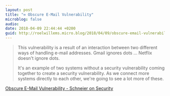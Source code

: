 ```yaml
---
layout: post
title: "∞ Obscure E-Mail Vulnerability"
microblog: false
audio: 
date: 2018-04-09 22:44:44 +0200
guid: http://roelwillems.micro.blog/2018/04/09/obscure-email-vulnerability.html
---
```

> This vulnerability is a result of an interaction between two different ways of handling e-mail addresses. Gmail ignores dots ... Netflix doesn't ignore dots. 
>  
> It's an example of two systems without a security vulnerability coming together to create a security vulnerability. As we connect more systems directly to each other, we're going to see a lot more of these. 

[Obscure E-Mail Vulnerability - Schneier on Security](https://www.schneier.com/blog/archives/2018/04/obscure_e-mail_.html)
